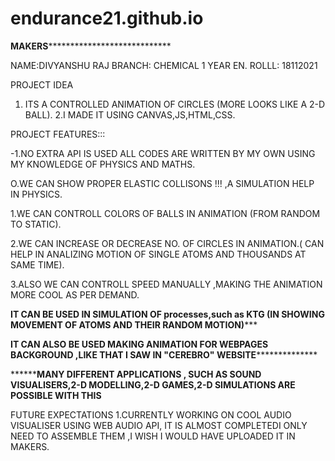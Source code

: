 # endurance21.github.io

**********************************************MAKERS**************************************************************************

NAME:DIVYANSHU RAJ
BRANCH: CHEMICAL 1 YEAR
EN. ROLLL: 18112021



PROJECT IDEA


1. ITS A CONTROLLED ANIMATION OF CIRCLES (MORE LOOKS LIKE A 2-D BALL).
2.I MADE IT USING CANVAS,JS,HTML,CSS.



PROJECT FEATURES:::

-1.NO EXTRA  API IS USED ALL CODES ARE WRITTEN BY MY OWN USING MY KNOWLEDGE OF PHYSICS AND MATHS.

O.WE CAN SHOW  PROPER ELASTIC COLLISONS !!! ,A SIMULATION HELP IN PHYSICS.

1.WE CAN CONTROLL COLORS OF BALLS IN ANIMATION (FROM RANDOM TO STATIC).

2.WE CAN INCREASE OR DECREASE NO. OF CIRCLES  IN ANIMATION.( CAN HELP IN ANALIZING MOTION OF SINGLE ATOMS AND THOUSANDS AT SAME TIME). 

3.ALSO WE CAN CONTROLL SPEED MANUALLY ,MAKING THE ANIMATION MORE COOL AS PER DEMAND.


************IT CAN BE USED IN SIMULATION OF processes,such as KTG (IN SHOWING MOVEMENT OF ATOMS AND THEIR RANDOM MOTION)***************

************IT CAN ALSO BE USED MAKING ANIMATION FOR WEBPAGES BACKGROUND ,LIKE THAT I SAW IN "CEREBRO" WEBSITE**************************

************MANY DIFFERENT APPLICATIONS , SUCH AS SOUND VISUALISERS,2-D MODELLING,2-D GAMES,2-D SIMULATIONS ARE POSSIBLE WITH THIS****** 

FUTURE EXPECTATIONS
1.CURRENTLY WORKING ON COOL AUDIO VISUALISER USING WEB AUDIO API, IT IS ALMOST COMPLETEDI ONLY NEED TO ASSEMBLE THEM ,I WISH I WOULD HAVE UPLOADED IT IN MAKERS. 

